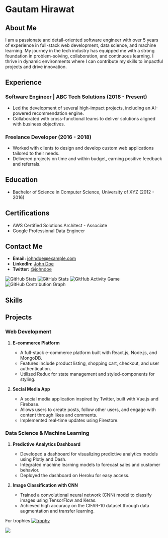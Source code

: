 



# Gautam Hirawat


## About Me
I am a passionate and detail-oriented software engineer with over 5 years of experience in full-stack web development, data science, and machine learning. My journey in the tech industry has equipped me with a strong foundation in problem-solving, collaboration, and continuous learning. I thrive in dynamic environments where I can contribute my skills to impactful projects and drive innovation.



## Experience
### Software Engineer | ABC Tech Solutions (2018 - Present)
- Led the development of several high-impact projects, including an AI-powered recommendation engine.
- Collaborated with cross-functional teams to deliver solutions aligned with business objectives.

### Freelance Developer (2016 - 2018)
- Worked with clients to design and develop custom web applications tailored to their needs.
- Delivered projects on time and within budget, earning positive feedback and referrals.

## Education
- Bachelor of Science in Computer Science, University of XYZ (2012 - 2016)

## Certifications
- AWS Certified Solutions Architect - Associate
- Google Professional Data Engineer

## Contact Me
- **Email:** johndoe@example.com
- **LinkedIn:** [John Doe](https://www.linkedin.com/in/johndoe/)
- **Twitter:** [@johndoe](https://twitter.com/johndoe)

![GitHub Stats](https://github-readme-stats.vercel.app/api?username=Gautamhirawat&show_icons=true&theme=radical)
![GitHub Stats](https://github-readme-stats.vercel.app/api?username=Gautamhirawat&show_icons=true&theme=radical)
![GitHub Activity Game](https://github.com/users/Gautamhirawat/contributions)
![GitHub Contribution Graph](https://github.com/users/Gautamhirawat/contributions)



## Skills



## Projects
### Web Development
1. **E-commerce Platform**
   - A full-stack e-commerce platform built with React.js, Node.js, and MongoDB.
   - Features include product listing, shopping cart, checkout, and user authentication.
   - Utilized Redux for state management and styled-components for styling.

2. **Social Media App**
   - A social media application inspired by Twitter, built with Vue.js and Firebase.
   - Allows users to create posts, follow other users, and engage with content through likes and comments.
   - Implemented real-time updates using Firestore.

### Data Science & Machine Learning
1. **Predictive Analytics Dashboard**
   - Developed a dashboard for visualizing predictive analytics models using Plotly and Dash.
   - Integrated machine learning models to forecast sales and customer behavior.
   - Deployed the dashboard on Heroku for easy access.

2. **Image Classification with CNN**
   - Trained a convolutional neural network (CNN) model to classify images using TensorFlow and Keras.
   - Achieved high accuracy on the CIFAR-10 dataset through data augmentation and transfer learning.



For trophies 
[![trophy](https://github-profile-trophy.vercel.app/?username=Gautamhirawat&title=Commit,Repository,Experience)](https://github.com/ryo-ma/github-profile-trophy)



[![](https://visitcount.itsvg.in/api?id=Gautamhirawat&label=Profile%20Views&color=12&icon=1&pretty=false)](https://visitcount.itsvg.in)



